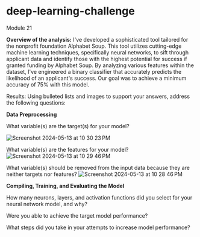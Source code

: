 # deep-learning-challenge
Module 21

**Overview of the analysis:** 
I've developed a sophisticated tool tailored for the nonprofit foundation Alphabet Soup. This tool utilizes cutting-edge machine learning techniques, specifically neural networks, to sift through applicant data and identify those with the highest potential for success if granted funding by Alphabet Soup. By analyzing various features within the dataset, I've engineered a binary classifier that accurately predicts the likelihood of an applicant's success. Our goal was to achieve a minimum accuracy of 75% with this model.

Results: Using bulleted lists and images to support your answers, address the following questions:

**Data Preprocessing**

What variable(s) are the target(s) for your model?

![Screenshot 2024-05-13 at 10 30 23 PM](https://github.com/thaake408/deep-learning-challenge/assets/150471324/79cf0fbf-ca1a-40db-8822-af871b02719b)


What variable(s) are the features for your model?
![Screenshot 2024-05-13 at 10 29 46 PM](https://github.com/thaake408/deep-learning-challenge/assets/150471324/110809fd-5032-42fb-b8e2-af6172c04329)


What variable(s) should be removed from the input data because they are neither targets nor features?
![Screenshot 2024-05-13 at 10 28 46 PM](https://github.com/thaake408/deep-learning-challenge/assets/150471324/ea1cd0fb-cdb1-44fe-bd0d-ef817df8b020)


**Compiling, Training, and Evaluating the Model**

How many neurons, layers, and activation functions did you select for your neural network model, and why?


Were you able to achieve the target model performance?


What steps did you take in your attempts to increase model performance?
